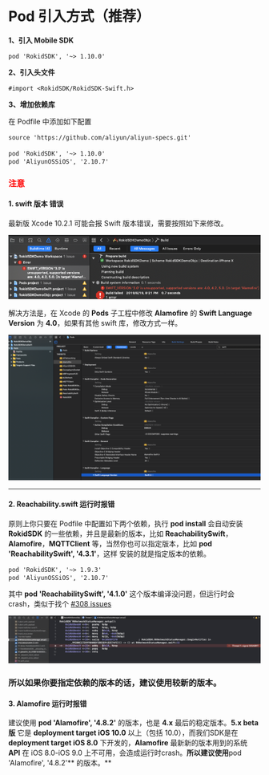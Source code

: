 # Pod 引入方式（推荐）

**1、引入 Mobile SDK**

```
pod 'RokidSDK', '~> 1.10.0'
```

**2、引入头文件**

```
#import <RokidSDK/RokidSDK-Swift.h>
```

**3、增加依赖库**

在 Podfile 中添加如下配置

```
source 'https://github.com/aliyun/aliyun-specs.git'

pod 'RokidSDK', '~> 1.10.0'
pod 'AliyunOSSiOS', '2.10.7'

```

### <font color=#ff0000>注意</font>

#### 1. swift 版本 错误

最新版 Xcode 10.2.1 可能会报 Swift 版本错误，需要按照如下来修改。

![如下图](media/alamofire-error.png)

解决方法是，在 Xcode 的 **Pods** 子工程中修改 **Alamofire** 的 **Swift Language Version** 为 **4.0**，如果有其他 swift 库，修改方式一样。

![如图](media/swift-version-error.png)

---

#### 2. Reachability.swift 运行时报错

原则上你只要在 Podfile 中配置如下两个依赖，执行 **pod install** 会自动安装 **RokidSDK** 的一些依赖，并且是最新的版本，比如 **ReachabilitySwift**，**Alamofire**，**MQTTClient** 等，当然你也可以指定版本，比如 **pod 'ReachabilitySwift', '4.3.1'**，这样 安装的就是指定版本的依赖。
```
pod 'RokidSDK', '~> 1.9.3'
pod 'AliyunOSSiOS', '2.10.7'

```

其中 **pod 'ReachabilitySwift', '4.1.0'** 这个版本编译没问题，但运行时会 crash，类似于找个 [#308 issues](https://github.com/ashleymills/Reachability.swift/issues/308)

![如图](media/reachability_run_error.png)

### **所以如果你要指定依赖的版本的话，建议使用较新的版本。**

#### 3. Alamofire 运行时报错

建议使用 **pod 'Alamofire', '4.8.2'** 的版本，也是 **4.x** 最后的稳定版本。**5.x beta 版** 它是 **deployment target iOS 10.0**  以上（包括 10.0），而我们SDK是在 **deployment target iOS 8.0** 下开发的，**Alamofire** 最新新的版本用到的系统 **API** 在 iOS 8.0-iOS 9.0 上不可用，会造成运行时crash。**所以建议使用**pod 'Alamofire', '4.8.2'** 的版本。**
